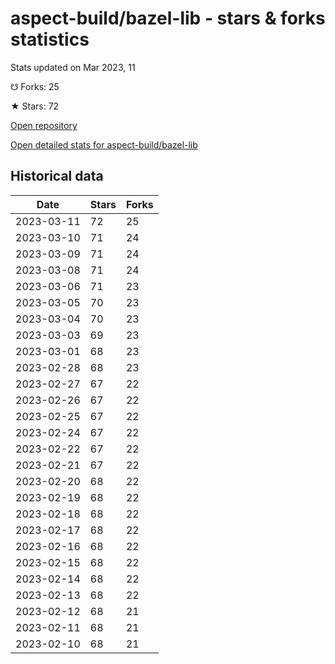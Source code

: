 # aspect-build/bazel-lib - stars & forks statistics

Stats updated on Mar 2023, 11

☋ Forks: 25

★ Stars: 72

[Open repository](https://github.com/aspect-build/bazel-lib)

[Open detailed stats for aspect-build/bazel-lib](https://reviewgithub.com/rep/aspect-build/bazel-lib)

## Historical data
| Date | Stars | Forks |
|------|-------|-------|
| 2023-03-11 | 72 | 25 | 
| 2023-03-10 | 71 | 24 | 
| 2023-03-09 | 71 | 24 | 
| 2023-03-08 | 71 | 24 | 
| 2023-03-06 | 71 | 23 | 
| 2023-03-05 | 70 | 23 | 
| 2023-03-04 | 70 | 23 | 
| 2023-03-03 | 69 | 23 | 
| 2023-03-01 | 68 | 23 | 
| 2023-02-28 | 68 | 23 | 
| 2023-02-27 | 67 | 22 | 
| 2023-02-26 | 67 | 22 | 
| 2023-02-25 | 67 | 22 | 
| 2023-02-24 | 67 | 22 | 
| 2023-02-22 | 67 | 22 | 
| 2023-02-21 | 67 | 22 | 
| 2023-02-20 | 68 | 22 | 
| 2023-02-19 | 68 | 22 | 
| 2023-02-18 | 68 | 22 | 
| 2023-02-17 | 68 | 22 | 
| 2023-02-16 | 68 | 22 | 
| 2023-02-15 | 68 | 22 | 
| 2023-02-14 | 68 | 22 | 
| 2023-02-13 | 68 | 22 | 
| 2023-02-12 | 68 | 21 | 
| 2023-02-11 | 68 | 21 | 
| 2023-02-10 | 68 | 21 | 


